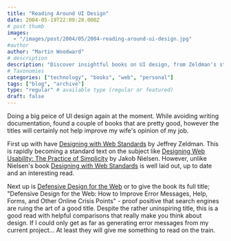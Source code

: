 ```yaml
---
title: "Reading Around UI Design"
date: 2004-05-19T22:09:28.000Z
# post thumb
images:
  - "/images/post/2004/05/2004-reading-around-ui-design.jpg"
#author
author: "Martin Woodward"
# description
description: "Discover insightful books on UI design, from Zeldman's standards to defensive design strategies, perfect for your commute."
# Taxonomies
categories: ["technology", "books", "web", "personal"]
tags: ["blog", "archive"]
type: "regular" # available type (regular or featured)
draft: false
---
```


Doing a big peice of UI design again at the moment. While avoiding writing documentation, found a couple of books that are pretty good, however the titles will certainly not help improve my wife's opinion of my job.

First up with have [Designing with Web Standards](http://www.amazon.co.uk/exec/obidos/ASIN/0735712018/woodwardwebcom) by Jeffrey Zeldman. This is rapidly becoming a standard text on the subject like [Designing Web Usability: The Practice of Simplicity](http://www.amazon.co.uk/exec/obidos/ASIN/156205810X/woodwardwebcom) by Jakob Nielsen. However, unlike Nielsen's book [Designing with Web Standards](http://www.amazon.co.uk/exec/obidos/ASIN/0735712018/woodwardwebcom) is well laid out, up to date and an interesting read.

Next up is [Defensive Design for the Web](http://www.amazon.co.uk/exec/obidos/ASIN/073571410X/woodwardwebcom) or to give the book its full title; "Defensive Design for the Web: How to Improve Error Messages, Help, Forms, and Other Online Crisis Points" - proof positive that search engines are ruing the art of a good title. Despite the rather uninspiring title, this is a good read with helpful comparisons that really make you think about design. If I could only get as far as generating error messages from my current project... At least they will give me something to read on the train.
